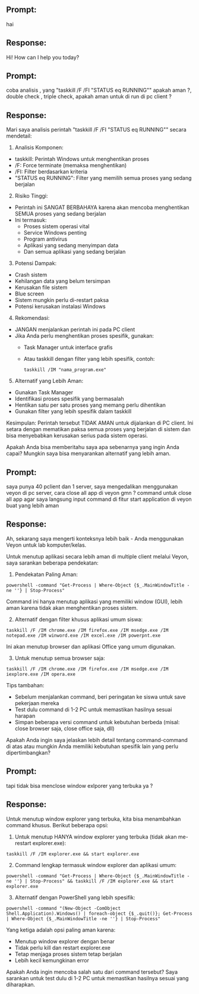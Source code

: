 ## Prompt:
hai

## Response:
Hi! How can I help you today?

## Prompt:
coba analisis , yang "taskkill /F /FI "STATUS eq RUNNING"" apakah aman ?, double check , triple check, apakah aman untuk di run di pc client ?

## Response:
Mari saya analisis perintah "taskkill /F /FI "STATUS eq RUNNING"" secara mendetail:

1.  Analisis Komponen:

*   taskkill: Perintah Windows untuk menghentikan proses
*   /F: Force terminate (memaksa menghentikan)
*   /FI: Filter berdasarkan kriteria
*   "STATUS eq RUNNING": Filter yang memilih semua proses yang sedang berjalan

2.  Risiko Tinggi:

*   Perintah ini SANGAT BERBAHAYA karena akan mencoba menghentikan SEMUA proses yang sedang berjalan
*   Ini termasuk:
    *   Proses sistem operasi vital
    *   Service Windows penting
    *   Program antivirus
    *   Aplikasi yang sedang menyimpan data
    *   Dan semua aplikasi yang sedang berjalan

3.  Potensi Dampak:

*   Crash sistem
*   Kehilangan data yang belum tersimpan
*   Kerusakan file sistem
*   Blue screen
*   Sistem mungkin perlu di-restart paksa
*   Potensi kerusakan instalasi Windows

4.  Rekomendasi:

*   JANGAN menjalankan perintah ini pada PC client
*   Jika Anda perlu menghentikan proses spesifik, gunakan:
    *   Task Manager untuk interface grafis
    *   Atau taskkill dengan filter yang lebih spesifik, contoh:
        
        ```
        taskkill /IM "nama_program.exe"
        ```
        

5.  Alternatif yang Lebih Aman:

*   Gunakan Task Manager
*   Identifikasi proses spesifik yang bermasalah
*   Hentikan satu per satu proses yang memang perlu dihentikan
*   Gunakan filter yang lebih spesifik dalam taskkill

Kesimpulan: Perintah tersebut TIDAK AMAN untuk dijalankan di PC client. Ini setara dengan mematikan paksa semua proses yang berjalan di sistem dan bisa menyebabkan kerusakan serius pada sistem operasi.

Apakah Anda bisa memberitahu saya apa sebenarnya yang ingin Anda capai? Mungkin saya bisa menyarankan alternatif yang lebih aman.

## Prompt:
saya punya 40 pclient dan 1 server, saya mengedalikan menggunakan veyon di pc server, cara close all app di veyon gmn ? command untuk close all app agar saya langsung input command di fitur start application di veyon buat yang lebih aman

## Response:
Ah, sekarang saya mengerti konteksnya lebih baik - Anda menggunakan Veyon untuk lab komputer/kelas.

Untuk menutup aplikasi secara lebih aman di multiple client melalui Veyon, saya sarankan beberapa pendekatan:

1.  Pendekatan Paling Aman:

```
powershell -command "Get-Process | Where-Object {$_.MainWindowTitle -ne ''} | Stop-Process"
```

Command ini hanya menutup aplikasi yang memiliki window (GUI), lebih aman karena tidak akan menghentikan proses sistem.

2.  Alternatif dengan filter khusus aplikasi umum siswa:

```
taskkill /F /IM chrome.exe /IM firefox.exe /IM msedge.exe /IM notepad.exe /IM winword.exe /IM excel.exe /IM powerpnt.exe
```

Ini akan menutup browser dan aplikasi Office yang umum digunakan.

3.  Untuk menutup semua browser saja:

```
taskkill /F /IM chrome.exe /IM firefox.exe /IM msedge.exe /IM iexplore.exe /IM opera.exe
```

Tips tambahan:

*   Sebelum menjalankan command, beri peringatan ke siswa untuk save pekerjaan mereka
*   Test dulu command di 1-2 PC untuk memastikan hasilnya sesuai harapan
*   Simpan beberapa versi command untuk kebutuhan berbeda (misal: close browser saja, close office saja, dll)

Apakah Anda ingin saya jelaskan lebih detail tentang command-command di atas atau mungkin Anda memiliki kebutuhan spesifik lain yang perlu dipertimbangkan?

## Prompt:
tapi tidak bisa menclose window exlporer yang terbuka ya ?

## Response:
Untuk menutup window explorer yang terbuka, kita bisa menambahkan command khusus. Berikut beberapa opsi:

1.  Untuk menutup HANYA window explorer yang terbuka (tidak akan me-restart explorer.exe):

```
taskkill /F /IM explorer.exe && start explorer.exe
```

2.  Command lengkap termasuk window explorer dan aplikasi umum:

```
powershell -command "Get-Process | Where-Object {$_.MainWindowTitle -ne ''} | Stop-Process" && taskkill /F /IM explorer.exe && start explorer.exe
```

3.  Alternatif dengan PowerShell yang lebih spesifik:

```
powershell -command "(New-Object -ComObject Shell.Application).Windows() | foreach-object {$_.quit()}; Get-Process | Where-Object {$_.MainWindowTitle -ne ''} | Stop-Process"
```

Yang ketiga adalah opsi paling aman karena:

*   Menutup window explorer dengan benar
*   Tidak perlu kill dan restart explorer.exe
*   Tetap menjaga proses sistem tetap berjalan
*   Lebih kecil kemungkinan error

Apakah Anda ingin mencoba salah satu dari command tersebut? Saya sarankan untuk test dulu di 1-2 PC untuk memastikan hasilnya sesuai yang diharapkan.

